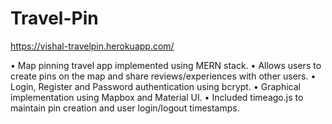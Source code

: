 # Travel-Pin
https://vishal-travelpin.herokuapp.com/

• Map pinning travel app implemented using MERN stack.
• Allows users to create pins on the map and share reviews/experiences with other users.
• Login, Register and Password authentication using bcrypt.
• Graphical implementation using Mapbox and Material UI.
• Included timeago.js to maintain pin creation and user login/logout timestamps.
